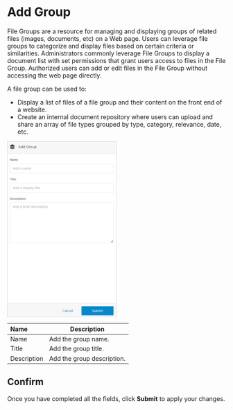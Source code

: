 # Add Group 

File Groups are a resource for managing and displaying groups of related files (images, documents, etc) on a Web page. Users can leverage file groups to categorize and display files based on certain criteria or similarities. Administrators commonly leverage File Groups to display a document list with set permissions that grant users access to files in the File Group. Authorized users can add or edit files in the File Group without accessing the web page directly. 

A file group can be used to: 

- Display a list of files of a file group and their content on the front end of a website.
- Create an internal document repository where users can upload and share an array of file types grouped by type, category, relevance, date, etc.

<img src="../../../../images/documents8.jpg" alt="documents8" style="width: 50%; display: block"></a>

**Name** | **Description**
:--- | ---
Name | Add the group name.
Title | Add the group title.
Description | Add the group description.

## Confirm

Once you have completed all the fields, click **Submit** to apply your changes.